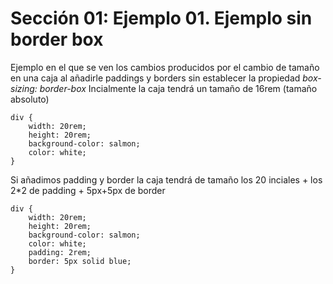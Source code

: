 # Sección 01: Ejemplo 01. Ejemplo sin border box
Ejemplo en el que se ven los cambios producidos por el cambio de tamaño en una caja al añadirle paddings y borders sin establecer la propiedad *box-sizing: border-box*
Incialmente la caja tendrá un tamaño de 16rem (tamaño absoluto)
```
div {
    width: 20rem;
    height: 20rem;
    background-color: salmon;
    color: white;
}
```
Si añadimos padding y border la caja tendrá de tamaño los 20 inciales + los 2*2 de padding + 5px+5px de border
```
div {
    width: 20rem;
    height: 20rem;
    background-color: salmon;
    color: white;
    padding: 2rem;
    border: 5px solid blue;
}
```